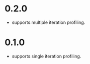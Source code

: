 
0.2.0
=====

* supports multiple iteration profiling.

0.1.0
=====

* supports single iteration profiling.
